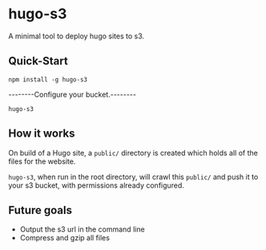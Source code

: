 # hugo-s3
A minimal tool to deploy hugo sites to s3.

## Quick-Start
```npm install -g hugo-s3```

--------Configure your bucket.--------

```hugo-s3```

## How it works
On build of a Hugo site, a `public/` directory is created which holds all of the files for the website.

`hugo-s3`, when run in the root directory, will crawl this `public/` and push it to your s3 bucket, with permissions already configured.

## Future goals
 - Output the s3 url in the command line
 - Compress and gzip all files
